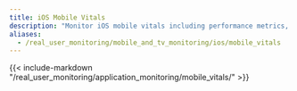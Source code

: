 ```yaml
---
title: iOS Mobile Vitals
description: "Monitor iOS mobile vitals including performance metrics, startup times, and resource usage to optimize app performance and user experience."
aliases:
  - /real_user_monitoring/mobile_and_tv_monitoring/ios/mobile_vitals
---
```


{{< include-markdown "/real_user_monitoring/application_monitoring/mobile_vitals/" >}}